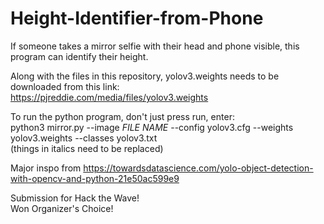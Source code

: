 # Height-Identifier-from-Phone
If someone takes a mirror selfie with their head and phone visible, this program can identify their height.

Along with the files in this repository, yolov3.weights needs to be downloaded from this link:<br />
https://pjreddie.com/media/files/yolov3.weights <br/>

To run the python program, don't just press run, enter: <br />
python3 mirror.py --image _FILE NAME_ --config yolov3.cfg --weights yolov3.weights --classes yolov3.txt <br />
(things in italics need to be replaced)

Major inspo from https://towardsdatascience.com/yolo-object-detection-with-opencv-and-python-21e50ac599e9

Submission for Hack the Wave! <br />
Won Organizer's Choice!
